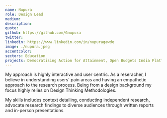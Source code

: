 ```yaml
---
name: Nupura
role: Design Lead
medium:
description: 
quote: 
github: https://github.com/Gnupura
twitter:
linkedin: https://www.linkedin.com/in/nupuragawde
image: ./nupura.jpeg
accentcolor: 
sectors: Education
projects: Democratising Action for Attainment, Open Budgets India Platform - 2.0
---
```


My approach is highly interactive and user centric. As a reseracher, I believe in understanding users' pain areas and having an empathetic approach to the research process. Being from a design background my focus highly relies on Design Thinking Methodologies.

My skills includes context detailing, conducting independent research, advocate research findings to diverse audiences through written reports and in-person presentations. 
